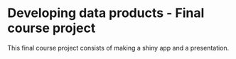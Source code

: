 # Developing data products - Final course project

This final course project consists of making a shiny app and a presentation.

